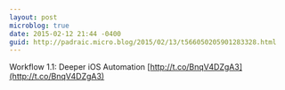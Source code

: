 ```yaml
---
layout: post
microblog: true
date: 2015-02-12 21:44 -0400
guid: http://padraic.micro.blog/2015/02/13/t566050205901283328.html
---
```

Workflow 1.1: Deeper iOS Automation [http://t.co/BnqV4DZgA3](http://t.co/BnqV4DZgA3)
